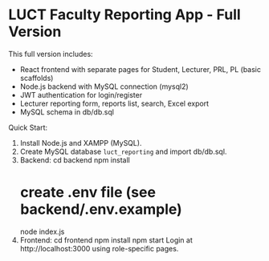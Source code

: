 
LUCT Faculty Reporting App - Full Version
=========================================

This full version includes:
- React frontend with separate pages for Student, Lecturer, PRL, PL (basic scaffolds)
- Node.js backend with MySQL connection (mysql2)
- JWT authentication for login/register
- Lecturer reporting form, reports list, search, Excel export
- MySQL schema in db/db.sql

Quick Start:
1. Install Node.js and XAMPP (MySQL).
2. Create MySQL database `luct_reporting` and import db/db.sql.
3. Backend:
   cd backend
   npm install
   # create .env file (see backend/.env.example)
   node index.js
4. Frontend:
   cd frontend
   npm install
   npm start
Login at http://localhost:3000 using role-specific pages.

